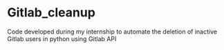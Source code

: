 # Gitlab_cleanup
Code developed during my internship to automate the deletion of inactive Gitlab users in python using Gitlab API
